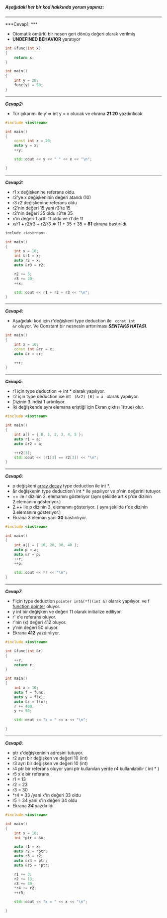 ##### Aşağıdaki her bir kod hakkında yorum yapınız:
---------

***Cevap1: ***
- Otomatik ömürlü bir nesen geri dönüş değeri olarak verilmiş
- **UNDEFINED BEHAVIOR** yaratıyor
```cpp
int &func(int x)
{
	return x;
}

int main()
{
	int y = 20;
	func(y) = 50;
}
```
-----
***Cevap2:***
- Tür çıkarımı ile y'=> int y = x olucak ve  ekrana **21 20** yazdırılıcak.
```cpp
#include <iostream>

int main()
{
	const int x = 20;
	auto y = x;
	++y;

	std::cout << y << " " << x << "\n";

}
```
----------
***Cevap3:***
- r1 x değişkenine referans oldu.
- r2'ye x değişkeninin değeri atandı (10)
- r3 r2 değişkenine referans oldu
- r2'nin değeri 15 yani r3'te 15
- r2'nin değeri 35 oldu r3'te 35
- x'in değeri 1 arttı 11 oldu ve r1'de 11 
- x/r1 + r2/r3 + r2/r3 => 11 + 35 + 35 = **81** ekrana bastırıldı.
```cpp
include <iostream>

int main()
{
	int x = 10;
	int &r1 = x;
	auto r2 = x;
	auto &r3 = r2;

	r2 += 5;
	r3 += 20;
	++x;

	std::cout << r1 + r2 + r3 << "\n";
}
```
-------
***Cevap4***:

- Aşağıdaki kod için r'değişkeni type deduction ile <code> const int &r</code> oluyor. Ve Constant bir nesnesin arttırılması ***SENTAKS HATASI***.

```cpp
int main()
{
	int x = 10;
	const int &cr = x;
	auto &r = cr;

	++r;
}
```
----
***Cevap5***:
- r1 için type deduction => int * olarak yapılıyor.
- r2 için type deduction ise int <code> (&r2) [6] = a </code> olarak yapılıyor.
- Dizinin 3.indisi 1 artırılıyor.
- İki değişkende aynı elemana eriştiği için Ekran çıktısı 1(true) olur.

```cpp
#include <iostream>

int main()
{
	int a[] = { 0, 1, 2, 3, 4, 5 };
	auto r1 = a;
	auto &r2 = a;

	++r2[3];
	std::cout << (r1[3] == r2[3]) << "\n";
}
```
-----
***Cevap6***:
- p değişkeni [array decay](https://stackoverflow.com/questions/1461432/what-is-array-to-pointer-decay) type deduction ile int *.
- &r değişkenin type deduction'ı int * ile yapılıyor ve p'nin değerini tutuyor.
- ++ ile r dizinin 2. elemanını gösteriyor (aynı şekilde artık p'de dizinin 2.elemanını gösteriyor.)
- 2.++ ile p dizinin 3. elemanını gösteriyor. ( aynı şekilde r'de dizinin 3.elemanını gösteriyor.)
- Ekrana 3.eleman yani **30** bastırılıyor.

```cpp
#include <iostream>

int main()
{
	int a[] = { 10, 20, 30, 40 };
	auto p = a;
	auto &r = p;
	++r;
	++p;

	std::cout << *r << "\n";
}
```
-----
***Cevap7***:
- f'için type deduction <code>pointer int&(*f)(int &)</code> olarak yapılıyor. ve f [function pointer](https://www.cprogramming.com/tutorial/function-pointers.html) oluyor.
- y int bir değişken ve değeri 11 olarak initialize ediliyor.
- r' x'e referans oluyor.
- r'nin (x) değeri 412 oluyor.
- y'nin değeri 50 oluyor.
- Ekrana **412** yazdırılıyor.
```cpp
#include <iostream>

int &func(int &r)
{
	++r;
	return r;
}

int main()
{
	int x = 10;
	auto f = func;
	auto y = f(x);
	auto &r = f(x);
	r += 400;
	y += 50;

	std::cout << "x = " << x << "\n";

}
```
----
***Cevap8***:
- ptr x'değişkeninin adresini tutuyor.
- r2 ayrı bir değişken ve değeri 10 (int)
- r3 ayrı bir değişken ve değeri 10 (int)
- r4 ptr bir referans oluyor yani ptr kullanılan yerde r4 kullanılabilir ( int * )
- r5 x'e bir referans 
- r1 = 13
- r2 = 23
- r3 = 30
- *r4 = 33 /yani x'in değeri 33 oldu
-  r5 = 34 yani x'in değeri 34 oldu
-  Ekrana ***34*** yazdırıldı.
```cpp
#include <iostream>

int main()
{
	int x = 10;
	int *ptr = &x;

	auto r1 = x;
	auto r2 = *ptr;
	auto r3 = r2;
	auto &r4 = ptr;
	auto &r5 = *ptr;

	r1 += 3;
	r2 += 13;
	r3 += 20;
	*r4 += r2;
	++r5;

	std::cout << "x = " << x << "\n";

}
```

<!-- [ödev cevabı](https://www.youtube.com/watch?v=F9teyZ8eHi8) -->

